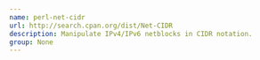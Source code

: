 ```yaml
---
name: perl-net-cidr
url: http://search.cpan.org/dist/Net-CIDR
description: Manipulate IPv4/IPv6 netblocks in CIDR notation.
group: None
---
```

